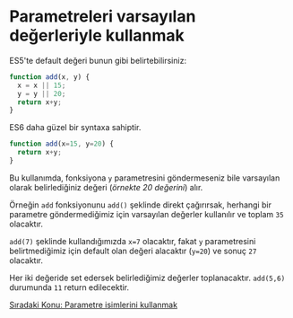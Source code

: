 # Parametreleri varsayılan değerleriyle kullanmak

ES5'te default değeri bunun gibi belirtebilirsiniz:

```js
function add(x, y) {
  x = x || 15;
  y = y || 20;
  return x+y;
}
```

ES6 daha güzel bir syntaxa sahiptir.

```js
function add(x=15, y=20) {
  return x+y;
}
```

Bu kullanımda, fonksiyona `y` parametresini göndermeseniz bile varsayılan olarak belirlediğiniz değeri (*örnekte 20 değerini*) alır.

Örneğin `add` fonksiyonunu `add()` şeklinde direkt çağırırsak, herhangi bir parametre göndermediğimiz için varsayılan değerler kullanılır ve toplam `35` olacaktır.

`add(7)` şeklinde kullandığımızda `x=7` olacaktır, fakat `y` parametresini belirtmediğimiz için default olan değeri alacaktır (`y=20`) ve sonuç `27` olacaktır.

Her iki değeride set edersek belirlediğimiz değerler toplanacaktır. `add(5,6)` durumunda `11` return edilecektir.

<a href="https://omergulcicek.github.io/es6/es6-temel-ozellikleri/parametre-isimlerini-kullanmak">Sıradaki Konu: Parametre isimlerini kullanmak</a>
